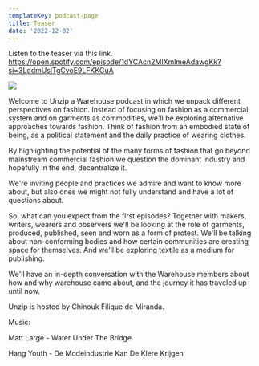 ```yaml
---
templateKey: podcast-page
title: Teaser
date: '2022-12-02'
---
```

Listen to the teaser via this link. https://open.spotify.com/episode/1dYCAcn2MlXmlmeAdawgKk?si=3LddmUslTgCvoE9LFKKGuA



![](/img/2022-11-30-unzip-spotify-teaser.jpg)



Welcome to Unzip a Warehouse podcast in which we unpack different perspectives on fashion. Instead of focusing on fashion as a commercial system and on garments as commodities, we'll be exploring alternative approaches towards fashion. Think of fashion from an embodied state of being, as a political statement and the daily practice of wearing clothes.

By highlighting the potential of the many forms of fashion that go beyond mainstream commercial fashion we question the dominant industry and hopefully in the end, decentralize it.

We're inviting people and practices we admire and want to know more about, but also ones we might not fully understand and have a lot of questions about.

So, what can you expect from the first episodes? Together with makers, writers, wearers and observers we'll be looking at the role of garments, produced, published, seen and worn as a form of protest. We'll be talking about non-conforming bodies and how certain communities are creating space for themselves. And we'll be exploring textile as a medium for publishing.

We'll have an in-depth conversation with the Warehouse members about how and why warehouse came about, and the journey it has traveled up until now.

Unzip is hosted by Chinouk Filique de Miranda.

Music:

Matt Large - Water Under The Bridge

Hang Youth - De Modeindustrie Kan De Klere Krijgen
